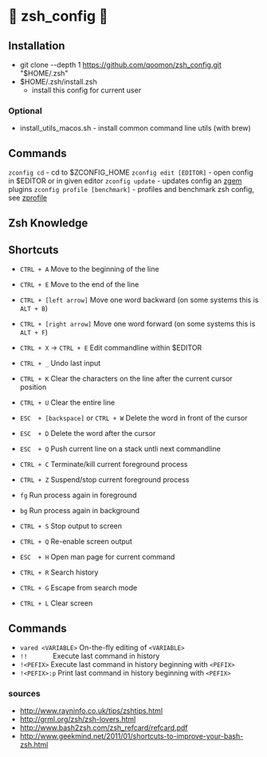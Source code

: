 # 🐚 zsh_config 🐚
## Installation
* git clone --depth 1 https://github.com/qoomon/zsh_config.git "$HOME/.zsh"
* $HOME/.zsh/install.zsh
  * install this config for current user

### Optional
* install_utils_macos.sh  - install common command line utils (with brew)

## Commands
`zconfig cd` - cd to $ZCONFIG_HOME
`zconfig edit [EDITOR]` - open config in $EDITOR or in given editor
`zconfig update` - updates config an [zgem](https://github.com/qoomon/zgem) plugins
`zconfig profile [benchmark]` - profiles and benchmark zsh config, see [zprofile](https://github.com/qoomon/zprofile)

## Zsh Knowledge

## Shortcuts

* `CTRL + A`	Move to the beginning of the line
* `CTRL + E`	Move to the end of the line
* `CTRL + [left arrow]`	Move one word backward (on some systems this is `ALT + B`)
* `CTRL + [right arrow]`	Move one word forward (on some systems this is `ALT + F`)

* `CTRL + X`  -> `CTRL + E` Edit commandline within $EDITOR
* `CTRL + _` Undo last input
* `CTRL + K`	Clear the characters on the line after the current cursor position
* `CTRL + U` Clear the entire line
* `ESC  + [backspace]` or `CTRL + W`	Delete the word in front of the cursor
* `ESC  + D`	Delete the word after the cursor

* `ESC  + Q` Push current line on a stack untli next commandline

* `CTRL + C`	Terminate/kill current foreground process
* `CTRL + Z`	Suspend/stop current foreground process
 * `fg` Run process again in foreground
 * `bg` Run process again in background
* `CTRL + S`	Stop output to screen
* `CTRL + Q`	Re-enable screen output

* `ESC  + H` Open man page for current command

* `CTRL + R`	Search history
* `CTRL + G`	Escape from search mode

* `CTRL + L`	Clear screen



## Commands
* `vared <VARIABLE>` On-the-fly editing of `<VARIABLE>`
* `!!`	              Execute last command in history
* `!<PEFIX>`	        Execute last command in history beginning with `<PEFIX>`
* `!<PEFIX>:p`      	Print last command in history beginning with `<PEFIX>`

### sources
* http://www.rayninfo.co.uk/tips/zshtips.html
* http://grml.org/zsh/zsh-lovers.html
* http://www.bash2zsh.com/zsh_refcard/refcard.pdf
* http://www.geekmind.net/2011/01/shortcuts-to-improve-your-bash-zsh.html
